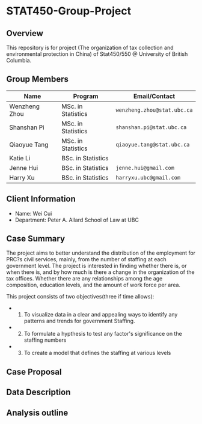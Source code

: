 # STAT450-Group-Project

## Overview

This repository is for project (The organization of tax collection and environmental protection in China) of Stat450/550 @ University of British Columbia.

## Group Members

|   **Name**     |     **Program**           |    **Email/Contact**              |
|----------------|---------------------------|-----------------------------------|
| Wenzheng Zhou  |    MSc. in Statistics     |    `wenzheng.zhou@stat.ubc.ca`    |
| Shanshan Pi    |    MSc. in Statistics     |    `shanshan.pi@stat.ubc.ca`      |
| Qiaoyue Tang   |    MSc. in Statistics     |    `qiaoyue.tang@stat.ubc.ca`     |
| Katie Li       |    BSc. in Statistics     |                                   |
| Jenne Hui      |    BSc. in Statistics     |    `jenne.hui@gmail.com`          |
| Harry Xu       |    BSc. in Statistics     |    `harryxu.ubc@gmail.com`        |

## Client Information

- Name: Wei Cui 
- Department: Peter A. Allard School of Law at UBC

## Case Summary

The project aims to better understand the distribution of the employment for PRC?s civil services, mainly, from the number of staffing at each government level. The project is interested in finding whether there is, or when there is, and by how much is there a change in the organization of the tax offices. Whether there are any relationships among the age composition, education levels, and the amount of work force per area. 

This project consists of two objectives(three if time allows): 
- 1. To visualize data in a clear and appealing ways to identify any patterns and trends for government Staffing.  
- 2. To formulate a hypthesis to test any factor's significance on the staffing numbers
- 3. To create a model that defines the staffing at various levels

## Case Proposal

## Data Description


## Analysis outline
